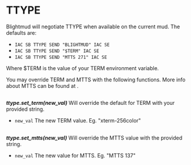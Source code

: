 # TTYPE

Blightmud will negotiate TTYPE when available on the current mud.
The defaults are:

- `IAC SB TTYPE SEND "BLIGHTMUD" IAC SE`
- `IAC SB TTYPE SEND "$TERM" IAC SE`
- `IAC SB TTYPE SEND "MTTS 271" IAC SE`

Where $TERM is the value of your TERM environment variable.

You may override TERM and MTTS with the following functions.
More info about MTTS can be found at [](https://tintin.mudhalla.net/protocols/mtts/).

##

***ttype.set_term(new_val)***
Will override the default for TERM with your provided string.

- `new_val` The new TERM value. Eg. "xterm-256color"

##

***ttype.set_mtts(new_val)***
Will override the MTTS value with the provided string.

- `new_val` The new value for MTTS. Eg. "MTTS 137"
